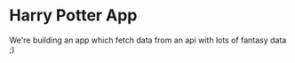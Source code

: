 # Harry Potter App

We're building an app which fetch data from an api with lots of fantasy data ;)
